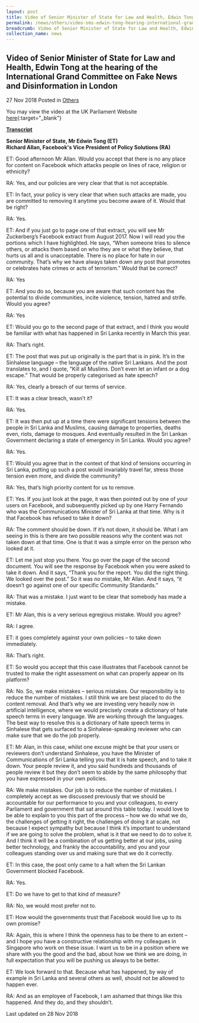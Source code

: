 ```yaml
---
layout: post
title: Video of Senior Minister of State for Law and Health, Edwin Tong at the hearing of the International Grand Committee on Fake News and Disinformation in London
permalink: /news/others/video-sms-edwin-tong-hearing-international-grand-committee-on-fake-news-and-disinformation/
breadcrumb: Video of Senior Minister of State for Law and Health, Edwin Tong at the hearing of the International Grand Committee on Fake News and Disinformation in London
collection_name: news
---
```


Video of Senior Minister of State for Law and Health, Edwin Tong at the hearing of the International Grand Committee on Fake News and Disinformation in London
---

27 Nov 2018 Posted in [Others](/news/others)

You may view the video at the UK Parliament Website [here](https://parliamentlive.tv/event/index/3a4aa6e1-058c-4c88-9648-b94b26ebcef5?in=13:19:45&out=13:26:23){:target="_blank"}

**<u>Transcript</u>**

**Senior Minister of State, Mr Edwin Tong (ET)**<br>
**Richard Allan, Facebook's Vice President of Policy Solutions (RA)**

ET: Good afternoon Mr Allan. Would you accept that there is no any place for content on Facebook which attacks people on lines of race, religion or ethnicity?

RA: Yes, and our policies are very clear that that is not acceptable.

ET: In fact, your policy is very clear that when such attacks are made, you are committed to removing it anytime you become aware of it. Would that be right?

RA: Yes.

ET: And if you just go to page one of that extract, you will see Mr Zuckerberg’s Facebook extract from August 2017. Now I will read you the portions which I have highlighted. He says, “When someone tries to silence others, or attacks them based on who they are or what they believe, that hurts us all and is unacceptable. There is no place for hate in our community. That’s why we have always taken down any post that promotes or celebrates hate crimes or acts of terrorism.” Would that be correct?

RA: Yes

ET: And you do so, because you are aware that such content has the potential to divide communities, incite violence, tension, hatred and strife. Would you agree?

RA: Yes

ET: Would you go to the second page of that extract, and I think you would be familiar with what has happened in Sri Lanka recently in March this year.

RA: That’s right.

ET: The post that was put up originally is the part that is in pink. It’s in the Sinhalese language – the language of the native Sri Lankans. And the post translates to, and I quote, “Kill all Muslims. Don’t even let an infant or a dog escape.” That would be properly categorised as hate speech?

RA: Yes, clearly a breach of our terms of service.

ET: It was a clear breach, wasn’t it?

RA: Yes.

ET: It was then put up at a time there were significant tensions between the people in Sri Lanka and Muslims, causing damage to properties, deaths even, riots, damage to mosques. And eventually resulted in the Sri Lankan Government declaring a state of emergency in Sri Lanka. Would you agree?

RA: Yes. 

ET: Would you agree that in the context of that kind of tensions occurring in Sri Lanka, putting up such a post would invariably travel far, stress those tension even more, and divide the community?

RA: Yes, that’s high priority content for us to remove.

ET: Yes. If you just look at the page, it was then pointed out by one of your users on Facebook, and subsequently picked up by one Harry Fernando who was the Communications Minister of Sri Lanka at that time. Why is it that Facebook has refused to take it down?

RA: The comment should be down. If it’s not down, it should be. What I am seeing in this is there are two possible reasons why the content was not taken down at that time. One is that it was a simple error on the person who looked at it.

ET: Let me just stop you there. You go over the page of the second document. You will see the response by Facebook when you were asked to take it down. And it says, “Thank you for the report. You did the right thing. We looked over the post.” So it was no mistake, Mr Allan. And it says, “it doesn’t go against one of our specific Community Standards.”

RA:  That was a mistake. I just want to be clear that somebody has made a mistake.

ET: Mr Alan, this is a very serious egregious mistake. Would you agree?

RA: I agree.

ET: it goes completely against your own policies – to take down immediately.

RA: That’s right.

ET: So would you accept that this case illustrates that Facebook cannot be trusted to make the right assessment on what can properly appear on its platform?

RA: No. So, we make mistakes – serious mistakes. Our responsibility is to reduce the number of mistakes. I still think we are best placed to do the content removal. And that’s why we are investing very heavily now in artificial intelligence, where we would precisely create a dictionary of hate speech terms in every language. We are working through the languages. The best way to resolve this is a dictionary of hate speech terms in Sinhalese that gets surfaced to a Sinhalese-speaking reviewer who can make sure that we do the job properly.

ET: Mr Alan, in this case, whilst one excuse might be that your users or reviewers don’t understand Sinhalese, you have the Minister of Communications of Sri Lanka telling you that it is hate speech, and to take it down. Your people review it, and you said hundreds and thousands of people review it but they don’t seem to abide by the same philosophy that you have expressed in your own policies.

RA: We make mistakes. Our job is to reduce the number of mistakes. I completely accept as we discussed previously that we should be accountable for our performance to you and your colleagues, to every Parliament and government that sat around this table today. I would love to be able to explain to you this part of the process – how we do what we do, the challenges of getting it right, the challenges of doing it at scale, not because I expect sympathy but because I think it’s important to understand if we are going to solve the problem, what is it that we need to do to solve it. And I think it will be a combination of us getting better at our jobs, using better technology, and frankly the accountability, and you and your colleagues standing over us and making sure that we do it correctly.

ET: In this case, the post only came to a halt when the Sri Lankan Government blocked Facebook.

RA: Yes.

ET: Do we have to get to that kind of measure?

RA: No, we would most prefer not to.

ET: How would the governments trust that Facebook would live up to its own promise?

RA: Again, this is where I think the openness has to be there to an extent – and I hope you have a constructive relationship with my colleagues in Singapore who work on these issue. I want us to be in a position where we share with you the good and the bad, about how we think we are doing, in full expectation that you will be pushing us always to be better.

ET: We look forward to that. Because what has happened, by way of example in Sri Lanka and several others as well, should not be allowed to happen ever.

RA: And as an employee of Facebook, I am ashamed that things like this happened. And they do, and they shouldn’t.

<p class="right-side-updated">Last updated on 28 Nov 2018</p>
